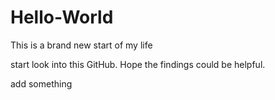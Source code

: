# Hello-World
This is a brand new start of my life

start look into this GitHub. Hope the findings could be helpful.


add something
 

